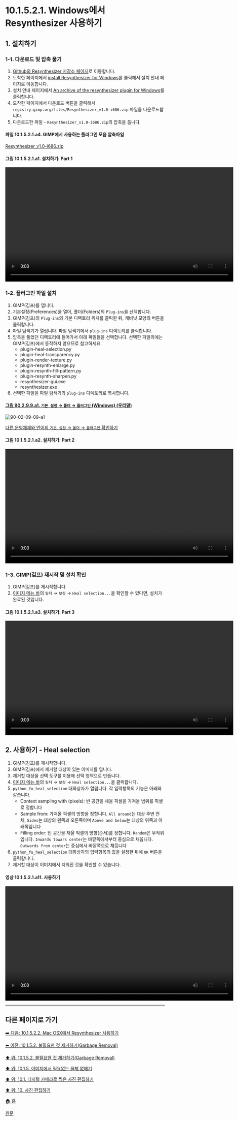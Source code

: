# 10.1.5.2.1. Windows에서 Resynthesizer 사용하기
## 1. 설치하기
### 1-1. 다운로드 및 압축 풀기
1. [Github의 Resynthesizer 저장소 페이지](https://github.com/bootchk/resynthesizer)로 이동합니다.
2. 도착한 페이지에서 [install Resynthesizer for Windows](https://github.com/bootchk/resynthesizer/wiki/Install-Resynthesizer#windows)를 클릭해서 설치 안내 페이지로 이동합니다.
3. 설치 안내 페이지에서 [An archive of the resynthesizer plugin for Windows](https://github.com/pixlsus/registry.gimp.org_static/blob/master/registry.gimp.org/files/Resynthesizer_v1.0-i686.zip)를 클릭합니다.
4. 도착한 페이지에서 다운로드 버튼을 클릭해서 `registry.gimp.org/files/Resynthesizer_v1.0-i686.zip` 파일을 다운로드합니다.
5. 다운로드한 파일 - `Resynthesizer_v1.0-i686.zip`의 압축을 풉니다.

<a id="10-01-05-02-01-a4"></a>

#### 파일 10.1.5.2.1.a4. GIMP에서 사용하는 플러그인 모음 압축파일
[Resynthesizer_v1.0-i686.zip](https://github.com/wonder13662/gimp/files/14901087/Resynthesizer_v1.0-i686.zip)

<a id="10-01-05-02-01-a1"></a>

#### 그림 10.1.5.2.1.a1. 설치하기: Part 1
<video controls="controls" width="720" src="https://github.com/wonder13662/gimp/assets/15767104/fa699710-6f4f-49b9-a828-a1c0acf68108"></video>

### 1-2. 플러그인 파일 설치
1. GIMP(김프)를 엽니다.
2. 기본설정(Preferences)을 열어, 폴더(Folders)의 `Plug-ins`을 선택합니다.
3. GIMP(김프)의 `Plug-ins`의 기본 디렉토리 위치를 클릭한 뒤, 캐비닛 모양의 버튼을 클릭합니다.
4. 파일 탐색기가 열립니다. 파일 탐색기에서 `plug-ins` 디렉토리를 클릭합니다.
5. 압축을 풀었던 디렉토리에 들어가서 아래 파일들을 선택합니다. 선택한 파일외에는 GIMP(김프)에서 동작하지 않으므로 참고하세요.
   - plugin-heal-selection.py
   - plugin-heal-transparency.py
   - plugin-render-texture.py
   - plugin-resynth-enlarge.py
   - plugin-resynth-fill-pattern.py
   - plugin-resynth-sharpen.py
   - resynthesizer-gui.exe
   - resynthesizer.exe
6. 선택한 파일을 파일 탐색기의 `plug-ins` 디렉토리로 복사합니다.

<a id="90-02-09-09-a1"></a>

#### [그림 90.2.9.9.a1. `기본 설정` → `폴더` → `플러그인` (Windows) (우리말)](./90-02-09-09-plugins.md#90-02-09-09-a1)
![90-02-09-09-a1](https://github.com/wonder13662/gimp/assets/15767104/d22a874c-5012-4210-966f-25f2293caca0)

[다른 운영체제와 언어의 `기본 설정` → `폴더` → `플러그인` 확인하기](./90-02-09-09-plugins.md#90-02-09-09-a2)

<a id="10-01-05-02-01-a2"></a>

#### 그림 10.1.5.2.1.a2. 설치하기: Part 2
<video controls="controls" width="720" src="https://github.com/wonder13662/gimp/assets/15767104/d2a1be3f-56d8-417d-9a0f-147438d33664"></video>

### 1-3. GIMP(김프) 재시작 및 설치 확인
1. GIMP(김프)를 재시작합니다.
2. [이미지 메뉴 바](./03-02-02-02-image-menu.md)의 `필터` → `보강` → `Heal selection...`을 확인할 수 있다면, 설치가 완료된 것입니다.

<a id="10-01-05-02-01-a3"></a>

#### 그림 10.1.5.2.1.a3. 설치하기: Part 3
<video controls="controls" width="720" src="https://github.com/wonder13662/gimp/assets/15767104/4f37fd72-bf52-4dea-9ed0-9325f330e0a4"></video>

## 2. 사용하기 - Heal selection
1. GIMP(김프)를 재시작합니다.
2. GIMP(김프)에서 제거할 대상이 있는 이미지를 엽니다.
3. 제거할 대상을 선택 도구를 이용해 선택 영역으로 만듭니다.
4. [이미지 메뉴 바](./03-02-02-02-image-menu.md)의 `필터` → `보강` → `Heal selection...`을 클릭합니다.
5. `python_fu_heal_selection` 대화상자가 열립니다. 각 입력항목의 기능은 아래와 같습니다.
   - Context sampling with (pixels): 빈 공간을 채울 픽셀을 가져올 범위를 픽셀로 정합니다
   - Sample from: 가져올 픽셀의 방향을 정합니다. `All around`는 대상 주변 전체, `Sides`는 대상의 왼쪽과 오른쪽이며 `Above and below`는 대상의 위쪽과 아래쪽입니다
   - Filling order: 빈 공간을 채울 픽셀의 방향(순서)를 정합니다. `Random`은 무작위입니다. `Inwards towars center`는 바깥쪽에서부터 중심으로 채웁니다. `Outwards from center`는 중심에서 바깥쪽으로 채웁니다
6. `python_fu_heal_selection` 대화상자의 입력항목의 값을 설정한 뒤에 `OK` 버튼을 클릭합니다.
7. 제거할 대상이 이미지에서 지워진 것을 확인할 수 있습니다.

<a id="10-01-05-02-01-a11"></a>

#### 영상 10.1.5.2.1.a11. 사용하기
<video controls="controls" width="720" src="https://github.com/wonder13662/gimp/assets/15767104/0477be8f-4c32-4109-95f7-55e7ad9bd0cf"></video>

***

## 다른 페이지로 가기

[➡️ 다음: 10.1.5.2.2. Mac OSX에서 Resynthesizer 사용하기](./10-01-05-02-02-resynthesizer_on_mac.md)

[⬅️ 이전: 10.1.5.2. 불필요한 것 제거하기(Garbage Removal)](./10-01-05-02-00-garbage_removal.md)

[⬆️ 위: 10.1.5.2. 불필요한 것 제거하기(Garbage Removal)](./10-01-05-02-00-garbage_removal.md)

[⬆️ 위: 10.1.5. 이미지에서 필요없는 물체 없애기](./10-01-05-00-removing_unwanted_objects_from_an_image.md)

[⬆️ 위: 10.1. 디지털 카메라로 찍은 사진 편집하기](./10-01-00-working-with-digital-camera-photos.md)

[⬆️ 위: 10. 사진 편집하기](./10-00-enhancing-photographs.md)

[🏠 홈](./00-home.md)

[원문](https://docs.gimp.org/2.10/ko/gimp-imaging-photos.html#gimp-using-photography-garbage)
